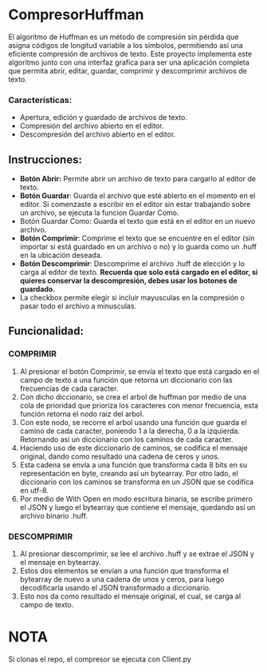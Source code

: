 # CompresorHuffman

El algoritmo de Huffman es un método de compresión sin pérdida que asigna códigos de longitud variable a los símbolos, permitiendo así una eficiente compresión de archivos de texto. Este proyecto implementa este algoritmo junto con una interfaz grafica para ser una aplicación completa que permita abrir, editar, guardar, comprimir y descomprimir archivos de texto.

### **Características:**

* Apertura, edición y guardado de archivos de texto.
* Compresión del archivo abierto en el editor.
* Descompresión del archivo abierto en el editor.

## Instrucciones:

* **Botón Abrir:** Permite abrir un archivo de texto para cargarlo al editor de texto.
* **Botón Guardar**: Guarda el archivo que esté abierto en el momento en el editor. Si comenzaste a escribir en el editor sin estar trabajando sobre un archivo, se ejecuta la funcion Guardar Como.
* Botón Guardar Como: Guarda el texto que está en el editor en un nuevo archivo.
* **Botón Comprimir**:  Comprime el texto que se encuentre en el editor (sin importar si está guardado en un archivo o no) y lo guarda como un .huff en la ubicación deseada.
* **Botón Descomprimir**: Descomprime el archivo .huff de elección y lo carga al editor de texto. **Recuerda que solo está cargado en el editor, si quieres conservar la descompresión, debes usar los botones de guardado.**
* La checkbox permite elegir si incluir mayusculas en la compresión o pasar todo el archivo a minusculas.

## Funcionalidad:

### COMPRIMIR

1. Al presionar el botón Comprimir, se envía el texto que está cargado en el campo de texto a una función que retorna un diccionario con las frecuencias de cada caracter.
2. Con dicho diccionario, se crea el arbol de huffman por medio de una cola de prioridad que prioriza los caracteres con menor frecuencia, esta función retorna el nodo raiz del arbol.
3. Con este nodo, se recorre el arbol usando una función que guarda el camino de cada caracter, poniendo 1 a la derecha, 0 a la izquierda. Retornando así un diccionario con los caminos de cada caracter.
4. Haciendo uso de este diccionario de caminos, se codifica el mensaje original, dando como resultado una cadena de ceros y unos.
5. Esta cadena se envía a una función que transforma cada 8 bits en su representación en byte, creando así un bytearray. Por otro lado, el diccionario con los caminos se transforma en un JSON que se codifica en utf-8.
6. Por medio de With Open en modo escritura binaria, se escribe primero el JSON y luego el bytearray que contiene el mensaje, quedando así un archivo binario .huff.

### DESCOMPRIMIR

1. Al presionar descomprimir, se lee el archivo .huff y se extrae el JSON y el mensaje en bytearray.
2. Estos dos elementos se envían a una función que transforma el bytearray de nuevo a una cadena de unos y ceros, para luego decodificarla usando el JSON transformado a diccionario.
3. Esto nos da como resultado el mensaje original, el cual, se carga al campo de texto.


# NOTA
Si clonas el repo, el compresor se ejecuta con Client.py
